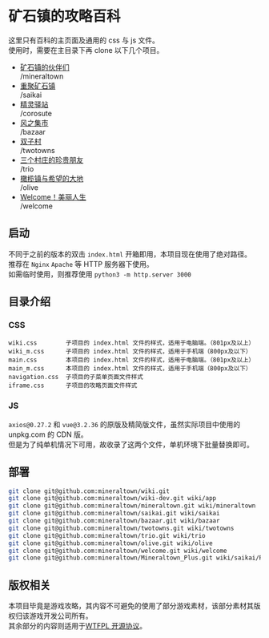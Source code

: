 # 矿石镇的攻略百科

这里只有百科的主页面及通用的 css 与 js 文件。  
使用时，需要在主目录下再 clone 以下几个项目。

- [矿石镇的伙伴们](https://github.com/mineraltown/mineraltown)  
  /mineraltown
- [重聚矿石镇](https://github.com/mineraltown/saikai)  
  /saikai
- [精灵驿站](https://github.com/mineraltown/corosute)  
  /corosute
- [风之集市](https://github.com/mineraltown/bazaar)  
  /bazaar
- [双子村](https://github.com/mineraltown/twotowns)  
  /twotowns
- [三个村庄的珍贵朋友](https://github.com/mineraltown/trio)  
  /trio
- [橄榄镇与希望的大地](https://github.com/mineraltown/olive)  
  /olive
- [Welcome！美丽人生](https://github.com/mineraltown/welcome)  
  /welcome

## 启动

不同于之前的版本的双击 `index.html` 开箱即用，本项目现在使用了绝对路径。  
推荐在 `Nginx` `Apache` 等 HTTP 服务器下使用。  
如需临时使用，则推荐使用 `python3 -m http.server 3000`

## 目录介绍

### CSS

```text
wiki.css        子项目的 index.html 文件的样式，适用于电脑端。（801px及以上）
wiki_m.css      子项目的 index.html 文件的样式，适用于手机端（800px及以下）
main.css        本项目的 index.html 文件的样式，适用于电脑端。（801px及以上）
main_m.css      本项目的 index.html 文件的样式，适用于手机端（800px及以下）
navigation.css  子项目的子菜单页面文件样式
iframe.css      子项目的攻略页面文件样式
```

### JS

`axios@0.27.2` 和 `vue@3.2.36` 的原版及精简版文件，虽然实际项目中使用的 unpkg.com 的 CDN 版。  
但是为了纯单机情况下可用，故收录了这两个文件，单机环境下批量替换即可。

## 部署

```sh
git clone git@github.com:mineraltown/wiki.git
git clone git@github.com:mineraltown/wiki-dev.git wiki/app
git clone git@github.com:mineraltown/mineraltown.git wiki/mineraltown
git clone git@github.com:mineraltown/saikai.git wiki/saikai
git clone git@github.com:mineraltown/bazaar.git wiki/bazaar
git clone git@github.com:mineraltown/twotowns.git wiki/twotowns
git clone git@github.com:mineraltown/trio.git wiki/trio
git clone git@github.com:mineraltown/olive.git wiki/olive
git clone git@github.com:mineraltown/welcome.git wiki/welcome
git clone git@github.com:mineraltown/Mineraltown_Plus.git wiki/saikai/Plus
```

## 版权相关

本项目毕竟是游戏攻略，其内容不可避免的使用了部分游戏素材，该部分素材其版权归该游戏开发公司所有。  
其余部分的内容则适用于[WTFPL 开源协议](LICENSE)。